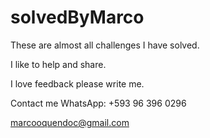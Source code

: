 # solvedByMarco
These are almost all challenges I have solved.

I like to help and share.

I love feedback please write me.

Contact me 
WhatsApp: +593 96 396 0296

marcooquendoc@gmail.com
